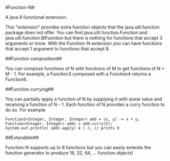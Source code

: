 #Function-N#

A java 8 functional extension.

This "extension" provides extra function objects that the java.util.function package does not offer. You can find
java.util.function.Function and java.util.function.BiFunction but there is nothing for functions that accept 3 arguments
or more. With the Function-N extension you can have functions that accept 1 argument to functions that accept 8.

##Function composition##

You can compose functions of N with functions of M to get functions of N + M - 1. For example, a Function3 composed with
a Function4 returns a Function6.


##Function currying##

You can partially apply a function of N by supplying it with some value and receiving a function of N - 1. Each function
of N provides a curry function to do so. For example

    Function2<Integer, Integer, Integer> add = (x, y) -> x + y;
    Function<Integer, Integer> addc = add.curry(5);
    System.out.println( addc.apply( 4 ) ); // prints 9

##Extendible##

Function-N supports up to 8 functions but you can easily extends the function generator to produce 16, 32, 64, ...
function objects!
